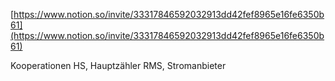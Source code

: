 [https://www.notion.so/invite/33317846592032913dd42fef8965e16fe6350b61](https://www.notion.so/invite/33317846592032913dd42fef8965e16fe6350b61)

Kooperationen HS, Hauptzähler RMS, Stromanbieter